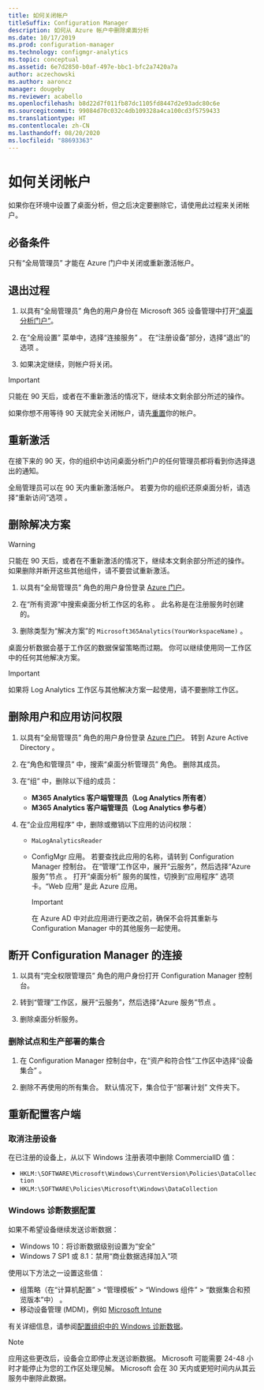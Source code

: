 ```yaml
---
title: 如何关闭帐户
titleSuffix: Configuration Manager
description: 如何从 Azure 帐户中删除桌面分析
ms.date: 10/17/2019
ms.prod: configuration-manager
ms.technology: configmgr-analytics
ms.topic: conceptual
ms.assetid: 6e7d2850-b0af-497e-bbc1-bfc2a7420a7a
author: aczechowski
ms.author: aaroncz
manager: dougeby
ms.reviewer: acabello
ms.openlocfilehash: b8d22d7f011fb87dc1105fd8447d2e93adc80c6e
ms.sourcegitcommit: 99084d70c032c4db109328a4ca100cd3f5759433
ms.translationtype: HT
ms.contentlocale: zh-CN
ms.lasthandoff: 08/20/2020
ms.locfileid: "88693363"
---
```

# <a name="how-to-close-your-account"></a>如何关闭帐户

如果你在环境中设置了桌面分析，但之后决定要删除它，请使用此过程来关闭帐户。

## <a name="prerequisites"></a>必备条件

只有“全局管理员”  才能在 Azure 门户中关闭或重新激活帐户。

## <a name="process-to-offboard"></a>退出过程

1. 以具有“全局管理员”  角色的用户身份在 Microsoft 365 设备管理中打开[“桌面分析门户”](https://aka.ms/desktopanalytics)。

1. 在“全局设置”  菜单中，选择“连接服务”  。 在“注册设备”部分，选择“退出”的选项  。

1. 如果决定继续，则帐户将关闭。

> [!Important]
> 只能在 90 天后，或者在不重新激活的情况下，继续本文剩余部分所述的操作。
>
> 如果你想不用等待 90 天就完全关闭帐户，请先[重置](account-reset.md)你的帐户。

## <a name="reactivate"></a>重新激活

在接下来的 90 天，你的组织中访问桌面分析门户的任何管理员都将看到你选择退出的通知。

全局管理员可以在 90 天内重新激活帐户。 若要为你的组织还原桌面分析，请选择“重新访问”选项  。

## <a name="delete-the-solution"></a>删除解决方案

> [!Warning]
> 只能在 90 天后，或者在不重新激活的情况下，继续本文剩余部分所述的操作。 如果删除并断开这些其他组件，请不要尝试重新激活。

1. 以具有“全局管理员”  角色的用户身份登录 [Azure 门户](https://portal.azure.com)。

1. 在“所有资源”中搜索桌面分析工作区的名称  。 此名称是在注册服务时创建的。

1. 删除类型为“解决方案”的 `Microsoft365Analytics(YourWorkspaceName)` 。

桌面分析数据会基于工作区的数据保留策略而过期。 你可以继续使用同一工作区中的任何其他解决方案。

> [!Important]  
> 如果将 Log Analytics 工作区与其他解决方案一起使用，请不要删除工作区。

## <a name="remove-user-and-app-access"></a>删除用户和应用访问权限

1. 以具有“全局管理员”  角色的用户身份登录 [Azure 门户](https://portal.azure.com)。 转到 Azure Active Directory  。

1. 在“角色和管理员”  中，搜索“桌面分析管理员”  角色。 删除其成员。

1. 在“组”  中，删除以下组的成员：

    - **M365 Analytics 客户端管理员（Log Analytics 所有者）**
    - **M365 Analytics 客户端管理员（Log Analytics 参与者）**

1. 在“企业应用程序”  中，删除或撤销以下应用的访问权限：

    - `MaLogAnalyticsReader`

    - ConfigMgr 应用。 若要查找此应用的名称，请转到 Configuration Manager 控制台。 在“管理”工作区中，展开“云服务”，然后选择“Azure 服务”节点    。 打开“桌面分析”  服务的属性，切换到“应用程序”  选项卡。“Web 应用”  是此 Azure 应用。

        > [!Important]  
        > 在 Azure AD 中对此应用进行更改之前，确保不会将其重新与 Configuration Manager 中的其他服务一起使用。

## <a name="disconnect-configuration-manager"></a>断开 Configuration Manager 的连接

1. 以具有“完全权限管理员”  角色的用户身份打开 Configuration Manager 控制台。

1. 转到“管理”工作区，展开“云服务”，然后选择“Azure 服务”节点    。

1. 删除桌面分析服务。

### <a name="delete-collections-for-the-pilot-and-production-deployments"></a>删除试点和生产部署的集合

1. 在 Configuration Manager 控制台中，在“资产和符合性”工作区中选择“设备集合”   。

1. 删除不再使用的所有集合。 默认情况下，集合位于“部署计划”  文件夹下。  

## <a name="reconfigure-clients"></a>重新配置客户端

### <a name="unenroll-devices"></a>取消注册设备

在已注册的设备上，从以下 Windows 注册表项中删除 CommercialID 值：

- `HKLM:\SOFTWARE\Microsoft\Windows\CurrentVersion\Policies\DataCollection`
- `HKLM:\SOFTWARE\Policies\Microsoft\Windows\DataCollection`

### <a name="windows-diagnostic-data-configuration"></a>Windows 诊断数据配置

如果不希望设备继续发送诊断数据：

- Windows 10：将诊断数据级别设置为“安全” 
- Windows 7 SP1 或 8.1：禁用“商业数据选择加入”项 

使用以下方法之一设置这些值：

- 组策略（在“计算机配置” > “管理模板” > “Windows 组件” > “数据集合和预览版本”中）     。
- 移动设备管理 (MDM)，例如 [Microsoft Intune](/intune/device-restrictions-windows-10#reporting-and-telemetry)

有关详细信息，请参阅[配置组织中的 Windows 诊断数据](/windows/privacy/configure-windows-diagnostic-data-in-your-organization)。

> [!NOTE]  
> 应用这些更改后，设备会立即停止发送诊断数据。 Microsoft 可能需要 24-48 小时才能停止为您的工作区处理见解。 Microsoft 会在 30 天内或更短时间内从其云服务中删除此数据。
